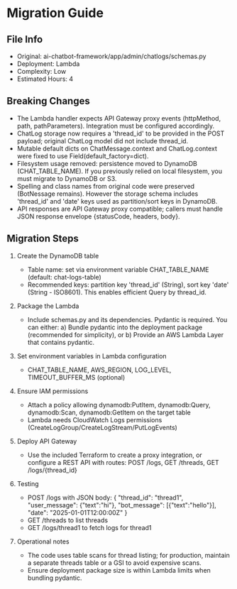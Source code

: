 # Migration Guide

## File Info
- Original: ai-chatbot-framework/app/admin/chatlogs/schemas.py
- Deployment: Lambda
- Complexity: Low
- Estimated Hours: 4

## Breaking Changes
- The Lambda handler expects API Gateway proxy events (httpMethod, path, pathParameters). Integration must be configured accordingly.
- ChatLog storage now requires a 'thread_id' to be provided in the POST payload; original ChatLog model did not include thread_id.
- Mutable default dicts on ChatMessage.context and ChatLog.context were fixed to use Field(default_factory=dict).
- Filesystem usage removed: persistence moved to DynamoDB (CHAT_TABLE_NAME). If you previously relied on local filesystem, you must migrate to DynamoDB or S3.
- Spelling and class names from original code were preserved (BotNessage remains). However the storage schema includes 'thread_id' and 'date' keys used as partition/sort keys in DynamoDB.
- API responses are API Gateway proxy compatible; callers must handle JSON response envelope {statusCode, headers, body}.

## Migration Steps
1. Create the DynamoDB table
   - Table name: set via environment variable CHAT_TABLE_NAME (default: chat-logs-table)
   - Recommended keys: partition key 'thread_id' (String), sort key 'date' (String - ISO8601). This enables efficient Query by thread_id.

2. Package the Lambda
   - Include schemas.py and its dependencies. Pydantic is required. You can either:
     a) Bundle pydantic into the deployment package (recommended for simplicity), or
     b) Provide an AWS Lambda Layer that contains pydantic.

3. Set environment variables in Lambda configuration
   - CHAT_TABLE_NAME, AWS_REGION, LOG_LEVEL, TIMEOUT_BUFFER_MS (optional)

4. Ensure IAM permissions
   - Attach a policy allowing dynamodb:PutItem, dynamodb:Query, dynamodb:Scan, dynamodb:GetItem on the target table
   - Lambda needs CloudWatch Logs permissions (CreateLogGroup/CreateLogStream/PutLogEvents)

5. Deploy API Gateway
   - Use the included Terraform to create a proxy integration, or configure a REST API with routes:
     POST /logs, GET /threads, GET /logs/{thread_id}

6. Testing
   - POST /logs with JSON body: { "thread_id": "thread1", "user_message": {"text":"hi"}, "bot_message": [{"text":"hello"}], "date": "2025-01-01T12:00:00Z" }
   - GET /threads to list threads
   - GET /logs/thread1 to fetch logs for thread1

7. Operational notes
   - The code uses table scans for thread listing; for production, maintain a separate threads table or a GSI to avoid expensive scans.
   - Ensure deployment package size is within Lambda limits when bundling pydantic.

